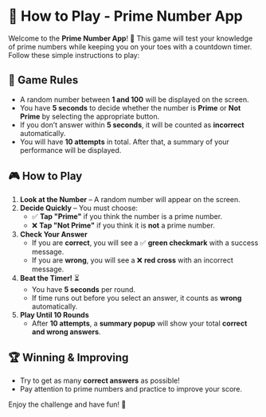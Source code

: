# 📱 **How to Play - Prime Number App**  

Welcome to the **Prime Number App**! 🎉 This game will test your knowledge of prime numbers while keeping you on your toes with a countdown timer. Follow these simple instructions to play:  

## 🔢 **Game Rules**  
- A random number between **1 and 100** will be displayed on the screen.  
- You have **5 seconds** to decide whether the number is **Prime** or **Not Prime** by selecting the appropriate button.  
- If you don’t answer within **5 seconds**, it will be counted as **incorrect** automatically.  
- You will have **10 attempts** in total. After that, a summary of your performance will be displayed.  

## 🎮 **How to Play**  
1. **Look at the Number** – A random number will appear on the screen.  
2. **Decide Quickly** – You must choose:  
   - ✅ **Tap "Prime"** if you think the number is a prime number.  
   - ❌ **Tap "Not Prime"** if you think it is **not** a prime number.  
3. **Check Your Answer**  
   - If you are **correct**, you will see a ✅ **green checkmark** with a success message.  
   - If you are **wrong**, you will see a ❌ **red cross** with an incorrect message.  
4. **Beat the Timer!** ⏳  
   - You have **5 seconds** per round.  
   - If time runs out before you select an answer, it counts as **wrong** automatically.  
5. **Play Until 10 Rounds**  
   - After **10 attempts**, a **summary popup** will show your total **correct and wrong answers**.  

## 🏆 **Winning & Improving**  
- Try to get as many **correct answers** as possible!  
- Pay attention to prime numbers and practice to improve your score.  

Enjoy the challenge and have fun! 🚀
